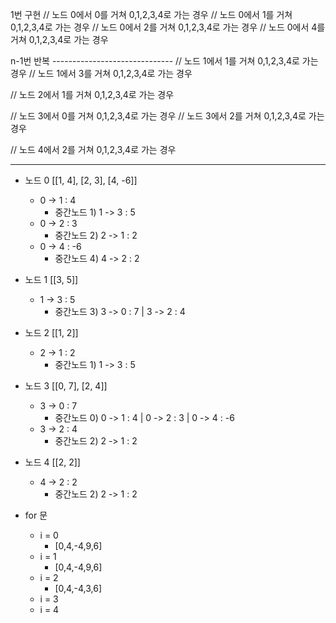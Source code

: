 1번 구현
// 노드 0에서 0를 거쳐 0,1,2,3,4로 가는 경우
// 노드 0에서 1를 거쳐 0,1,2,3,4로 가는 경우
// 노드 0에서 2를 거쳐 0,1,2,3,4로 가는 경우
// 노드 0에서 4를 거쳐 0,1,2,3,4로 가는 경우

n-1번 반복 ------------------------------
// 노드 1에서 1를 거쳐 0,1,2,3,4로 가는 경우
// 노드 1에서 3를 거쳐 0,1,2,3,4로 가는 경우

// 노드 2에서 1를 거쳐 0,1,2,3,4로 가는 경우

// 노드 3에서 0를 거쳐 0,1,2,3,4로 가는 경우
// 노드 3에서 2를 거쳐 0,1,2,3,4로 가는 경우

// 노드 4에서 2를 거쳐 0,1,2,3,4로 가는 경우

---

- 노드 0 [[1, 4], [2, 3], [4, -6]]

  - 0 -> 1 : 4
    - 중간노드 1) 1 -> 3 : 5
  - 0 -> 2 : 3
    - 중간노드 2) 2 -> 1 : 2
  - 0 -> 4 : -6
    - 중간노드 4) 4 -> 2 : 2

- 노드 1 [[3, 5]]

  - 1 -> 3 : 5
    - 중간노드 3) 3 -> 0 : 7 | 3 -> 2 : 4

- 노드 2 [[1, 2]]

  - 2 -> 1 : 2
    - 중간노드 1) 1 -> 3 : 5

- 노드 3 [[0, 7], [2, 4]]

  - 3 -> 0 : 7
    - 중간노드 0) 0 -> 1 : 4 | 0 -> 2 : 3 | 0 -> 4 : -6
  - 3 -> 2 : 4
    - 중간노드 2) 2 -> 1 : 2

- 노드 4 [[2, 2]]

  - 4 -> 2 : 2
    - 중간노드 2) 2 -> 1 : 2

- for 문
  - i = 0
    - [0,4,-4,9,6]
  - i = 1
    - [0,4,-4,9,6]
  - i = 2
    - [0,4,-4,3,6]
  - i = 3
  - i = 4

